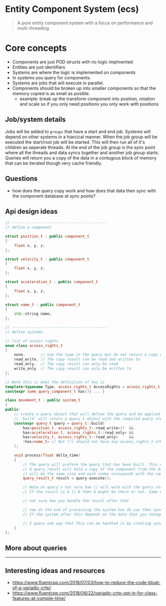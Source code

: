 # Entity Component System (ecs)

> A pure entity component system with a focus on performance and multi-threading

# Core concepts

- Components are just POD structs with no logic implmented
- Entities are just identifiers
- Systems are where the logic is implemented on components
- In systems you query for components.
- Systems are jobs that will execute in parallel.
- Components should be broken up into smaller components so that the memory copied is as small as posible.
    - example: break up the transform component into position, rotation and scale so if you only need positions you only work with positions

## Job/system details

Jobs will be added to `groups` that have a start and end job. Systems will depend on other systems in a hiarcical manner.
When the job group will be executed the start/root job will be started. This will then run all of it's children as seperate threads.
At the end of the job group is the sync point where all the threads and data syncs together and another job group starts.
Queries will return you a copy of the data in a contugous block of memory that can be iterated though very cache friendly.


## Questions

- how does the query copy work and how does that data then sync with the component database at sync points?

## Api design ideas

```c++
// -------------------------------------------
// define a component

struct position_t : public component_t
{
    float x, y, z;
};

struct velocity_t : public component_t
{
    float x, y, z;
};

struct acceleration_t : public component_t
{
    float x, y, z;
};

struct name_t : public component_t
{
    std::string name;
};

// -------------------------------------------
// define systems

// list of access rights
enum class access_rights_t
{
    none,       // Use the type in the query but do not return a copy of the component list in the query
    read_write, // The copy result can be read and written to
    read_only,  // The copy result can only be read
    write_only  // The copy result can only be written to
};

// Note this is what the definition of has is
template<typename Type, access_rights_t AccessRights = access_rights_t::none>
constexpr some_query_component_t has(){ ... }

class movement_t : public system_t
{
public:
    // create a query object that will define the query and be applied every process update
    // `build` will return a query_t object with the compiled query steps
    constexpr query_t query = query_t::build(
        has<position_t, access_rights_t::read_write>()  &&
        has<acceleration_t, access_rights_t::read_only> &&
        has<velocity_t, access_rights_t::read_only>     &&
        !has<name_t> // Not (!) should not have any access_rights_t other than none
    );

    void process(float delta_time)
    {
        // The query will preform the query that has been built. This will return a query result.
        // A query_result will hold a copy of the component from the database. Each array of component types
        // will be the same size and each index coresponds with the same entity
        query_result_t result = query.execute();

        // Note on query's not sure how || will work with the query result.
        // If the result is A || B then A might be there or not. Same with b

        // not sure how you handle the result after that

        // now at the end of processing the system how do you then sync up the component data?
        // If the system after this depends on the data that you changed or added how does that work?

        // I guess one way that this can me handled is by creating sync points after each layer in the job group.
    }
};
```

## More about queries

****

## Interesting ideas and resources

- https://www.fluentcpp.com/2018/07/03/how-to-reduce-the-code-bloat-of-a-variadic-crtp/
- https://www.fluentcpp.com/2018/06/22/variadic-crtp-opt-in-for-class-features-at-compile-time/
